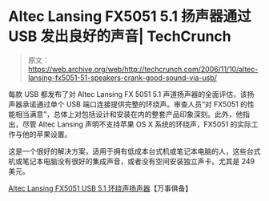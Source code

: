 # Altec Lansing FX5051 5.1 扬声器通过 USB 发出良好的声音| TechCrunch

> 原文：<https://web.archive.org/web/http://techcrunch.com/2006/11/10/altec-lansing-fx5051-51-speakers-crank-good-sound-via-usb/>

每款 USB 都发布了对 Altec Lansing FX 5051 5.1 声道扬声器的全面评估，该扬声器承诺通过单个 USB 端口连接提供完整的环绕声。审查人员“对 FX5051 的性能相当满意”，总体上对包括设计和安装在内的整套产品印象深刻。此外，他指出，尽管 Altec Lansing 声明不支持苹果 OS X 系统的环绕声，FX5051 的实际工作与他的苹果设置。

这是一个很好的解决方案，适用于拥有低成本台式机或笔记本电脑的人，这些台式机或笔记本电脑没有很好的集成声音，或者没有空间安装独立声卡。尤其是 249 美元。

[Altec Lansing FX5051 USB 5.1 环绕声扬声器](https://web.archive.org/web/20150918032305/http://www.everythingusb.com/altec_lansing_fx5051.html)【万事俱备】